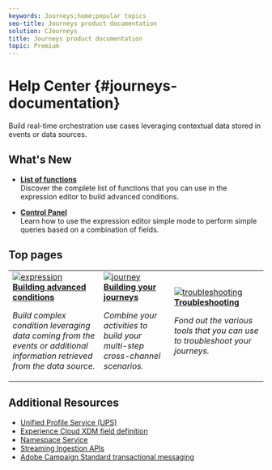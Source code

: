 ```yaml
---
keywords: Journeys;home;popular topics
seo-title: Journeys product documentation
solution: CJourneys
title: Journeys product documentation
topic: Premium
---
```


# Help Center {#journeys-documentation}

Build real-time orchestration use cases leveraging contextual data stored in events or data sources.

## What's New

* **[List of functions](journeys/using/expressionfunctions.md)**<br/>
Discover the complete list of functions that you can use in the expression editor to build advanced conditions.

* **[Control Panel](journeys/using/journeyorchestration.dita#concept_ksq_2rt_52b/section_e2n_pft_dgb)**<br/>
Learn how to use the expression editor simple mode to perform simple queries based on a combination of fields.

## Top pages

<table>
<tr>
  <td>
    <a href="journeys/using/expressionadvanced.md">
      <img alt="expression" src="journeys/using/assets/FAQ.png"/>
    </a>
    <div>
      <a href="journeys/using/expressionadvanced.md">
    <strong>Building advanced conditions</strong>
    </a>
    </div>
    <p>
    <em>Build complex condition leveraging data coming from the events or additional information retrieved from the data source.</em>
    <p>
  </td>
   <td>
    <a href="journeys/using/journey.md">
      <img alt="journey" src="journeys/using/assets/upgrade.png" />
    </a>
    <div>
      <a href="journeys/using/journey.md">
    <strong>Building your journeys</strong>
    </a>
    </div>
    <p>
    <em>Combine your activities to build your multi-step cross-channel scenarios.</em>
    <p>
  </td>
  <td>
    <a href="journeys/using/troubleshooting.md">
       <img alt="troubleshooting" src="journeys/using/assets/push.png" />
    </a>
    <div>
       <a href="journeys/using/troubleshooting.md">
    <strong>Troubleshooting</strong>
    </a>
    </div>
    <p>
    <em>Fond out the various tools that you can use to troubleshoot your journeys.</em>
    <p>
  </td>
</tr>
</table>


## Additional Resources

* [Unified Profile Service (UPS)](https://www.adobe.io/apis/cloudplatform/dataservices/profile-identity-segmentation/profile-identity-segmentation-services.html#!api-specification/markdown/narrative/technical_overview/unified_profile_architectural_overview/unified_profile_architectural_overview.md)
* [Experience Cloud XDM field definition](https://www.adobe.io/apis/cloudplatform/dataservices/xdm.html)
* [Namespace Service](https://www.adobe.io/apis/cloudplatform/dataservices/profile-identity-segmentation/profile-identity-segmentation-services.html#!api-specification/markdown/narrative/technical_overview/identity_namespace_overview/identity_namespace_overview.md)
* [Streaming Ingestion APIs](https://www.adobe.io/apis/cloudplatform/dataservices/data-ingestion/data-ingestion-services.html#!api-specification/markdown/narrative/technical_overview/streaming_ingest/getting_started_with_platform_streaming_ingestion.md)
* [Adobe Campaign Standard transactional messaging](https://helpx.adobe.com/campaign/standard/channels/using/about-transactional-messaging.html)
